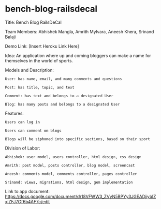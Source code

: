 # bench-blog-railsdecal

Title: Bench Blog RailsDeCal

Team Members: Abhishek Mangla, Amrith Mylvara, Aneesh Khera, Srinand Balaji

Demo Link: [Insert Heroku Link Here]

Idea: An application where up and coming bloggers can make a name for themselves in the world of sports. 

Models and Description:

	User: has name, email, and many comments and questions
	
	Post: has title, topic, and text
	
	Comment: has text and belongs to a designated User
	
	Blog: has many posts and belongs to a designated User

Features:

	Users can log in
	
	Users can comment on blogs
	
	Blogs will be siphoned into specific sections, based on their sport

Division of Labor:

	Abhishek: user model, users controller, html design, css design
	
	Amrith: post model, posts controller, blog model, screencast
	
	Aneesh: comments model, comments controller, pages controller
	
	Srinand: views, migrations, html design, gem implementation

Link to app document: https://docs.google.com/document/d/18VFWW3_ZVyN5BPYy3JGEADjiybIZxiZFJ7Gf6b4AF7c/edit
